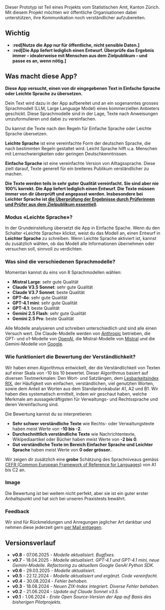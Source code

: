 Dieser Prototyp ist Teil eines Projekts vom Statistischen Amt, Kanton Zürich. Mit diesem Projekt möchten wir öffentliche Organisationen dabei unterstützen, ihre Kommunikation noch verständlicher aufzubereiten.

## Wichtig

- **:red[Nutze die App nur für öffentliche, nicht sensible Daten.]**
- **:red[Die App liefert lediglich einen Entwurf. Überprüfe das Ergebnis immer – idealerweise mit Menschen aus dem Zielpublikum – und passe es an, wenn nötig.]**

## Was macht diese App?

**Diese App versucht, einen von dir eingegebenen Text in Einfache Sprache oder Leichte Sprache zu übersetzen.**

Dein Text wird dazu in der App aufbereitet und an ein sogenanntes grosses Sprachmodell (LLM, Large Language Model) eines kommerziellen Anbieters geschickt. Diese Sprachmodelle sind in der Lage, Texte nach Anweisungen umzuformulieren und dabei zu vereinfachen.

Du kannst die Texte nach den Regeln für Einfache Sprache oder Leichte Sprache übersetzen.

**Leichte Sprache** ist eine vereinfachte Form der deutschen Sprache, die nach bestimmten Regeln gestaltet wird. Leicht Sprache hilft u.a. Menschen mit Lernschwierigkeiten oder geringen Deutschkenntnissen.

**Einfache Sprache** ist eine vereinfachte Version von Alltagssprache. Diese zielt darauf, Texte generell für ein breiteres Publikum verständlicher zu machen.

**Die Texte werden teils in sehr guter Qualität vereinfacht. Sie sind aber nie 100% korrekt. Die App liefert lediglich einen Entwurf. Die Texte müssen immer von dir überprüft und angepasst werden. Insbesondere bei Leichter Sprache ist [die Überprüfung der Ergebnisse durch Prüferinnen und Prüfer aus dem Zielpublikum essentiell](https://www.leichte-sprache.org/leichte-sprache/das-pruefen/).**

### Modus «Leichte Sprache»?

In der Grundeinstellung übersetzt die App in Einfache Spache. Wenn du den Schalter «Leichte Sprache» klickst, weist du das Modell an, einen Entwurf in **Leichter Sprache** zu schreiben. Wenn Leichte Sprache aktiviert ist, kannst du zusätzlich wählen, ob das Modell alle Informationen übernehmen oder versuchen soll, sinnvoll zu verdichten.

### Was sind die verschiedenen Sprachmodelle?

Momentan kannst du eins von 8 Sprachmodellen wählen:

- **Mistral Large**: sehr gute Qualität
- **Claude V3.5 Sonnet**: sehr gute Qualität
- **Claude V3.7 Sonnet**: beste Qualität
- **GPT-4o**: sehr gute Qualität
- **GPT-4.1 mini**: sehr gute Qualität
- **GPT-4.1**: beste Qualität
- **Gemini 2.5 Flash**: sehr gute Qualität
- **Gemini 2.5 Pro**: beste Qualität

Alle Modelle analysieren und schreiben unterschiedlich und sind alle einen Versuch wert. Die Claude-Modelle werden von [Anthropic](https://www.anthropic.com/) betrieben, die GPT- und o1-Modelle von [OpenAI](https://openai.com/), die Mistral-Modelle von [Mistral](https://mistral.ai/) und die Gemini-Modelle von [Google](https://ai.google.dev/).<br>

### Wie funktioniert die Bewertung der Verständlichkeit?

Wir haben einen Algorithmus entwickelt, der die Verständlichkeit von Texten auf einer Skala von -10 bis 10 bewertet. Dieser Algorithmus basiert auf diversen Textmerkmalen: Den Wort- und Satzlängen, dem [Lesbarkeitsindex RIX](https://www.jstor.org/stable/40031755), der Häufigkeit von einfachen, verständlichen, viel genutzten Worten, sowie dem Anteil an Worten aus dem Standardvokabular A1, A2 und B1. Wir haben dies systematisch ermittelt, indem wir geschaut haben, welche Merkmale am aussagekräftigsten für Verwaltungs- und Rechtssprache und deren Vereinfachung sind.

Die Bewertung kannst du so interpretieren:

- **Sehr schwer verständliche Texte** wie Rechts- oder Verwaltungstexte haben meist Werte von **-10 bis -2**.
- **Durchschnittlich verständliche Texte** wie Nachrichtentexte, Wikipediaartikel oder Bücher haben meist Werte von **-2 bis 0**.
- **Gut verständliche Texte im Bereich Einfacher Sprache und Leichter Sprache** haben meist Werte von **0 oder grösser.**.

Wir zeigen dir zusätzlich eine **grobe** Schätzung des Sprachniveaus gemäss [CEFR (Common European Framework of Reference for Languages)](https://www.coe.int/en/web/common-european-framework-reference-languages/level-descriptions) von A1 bis C2 an.  

### Image ###

Die Bewertung ist bei weitem nicht perfekt, aber sie ist ein guter erster Anhaltspunkt und hat sich bei unseren Praxistests bewährt.

### Feedback

Wir sind für Rückmeldungen und Anregungen jeglicher Art dankbar und nehmen diese jederzeit gern [per Mail entgegen](mailto:datashop@statistik.zh.ch).

## Versionsverlauf

- **v0.8** - 07.06.2025 - *Modelle aktualisiert. Bugfixes.*
- **v0.7** - 18.04.2025 - *Modelle aktualisiert. GPT-4.1 und GPT-4.1 mini, neue Gemini-Modelle. Refactoring zu aktuellem Google GenAI Python SDK.*
- **v0.6** - 29.03.2025 - *Modelle aktualisiert.*
- **v0.5** - 22.12.2024 - *Modelle aktualisiert und ergänzt. Code vereinfacht.*
- **v0.4** - 30.08.2024 - *Fehler behoben.*
- **v0.3** - 18.08.2024 - *Neuen ZIX-Index integriert. Diverse Fehler behoben.*
- **v0.2** - 21.06.2024 - *Update auf Claude Sonnet v3.5.*
- **v0.1** - 1.06.2024 - *Erste Open Source-Version der App auf Basis des bisherigen Pilotprojekts.*
